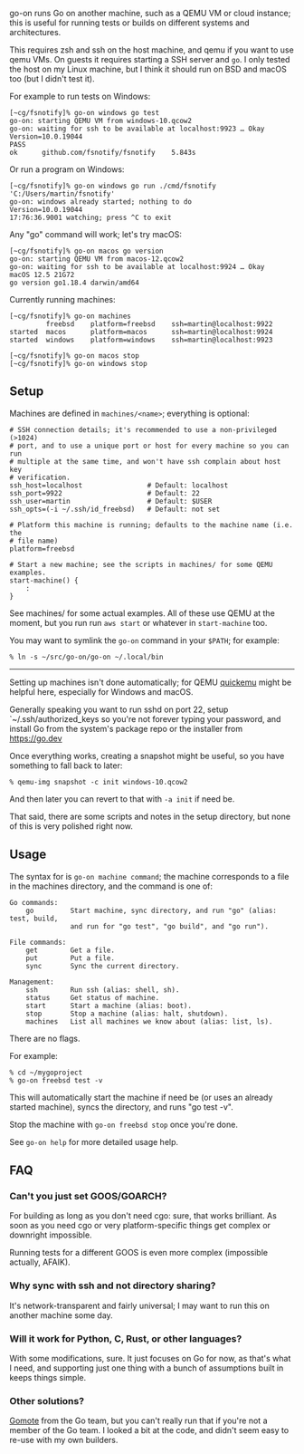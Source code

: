 go-on runs Go on another machine, such as a QEMU VM or cloud instance; this is
useful for running tests or builds on different systems and architectures.

This requires zsh and ssh on the host machine, and qemu if you want to use qemu
VMs. On guests it requires starting a SSH server and `go`. I only tested the
host on my Linux machine, but I think it should run on BSD and macOS too (but I
didn't test it).

For example to run tests on Windows:

    [~cg/fsnotify]% go-on windows go test
    go-on: starting QEMU VM from windows-10.qcow2
    go-on: waiting for ssh to be available at localhost:9923 … Okay
    Version=10.0.19044
    PASS
    ok      github.com/fsnotify/fsnotify    5.843s

Or run a program on Windows:

    [~cg/fsnotify]% go-on windows go run ./cmd/fsnotify 'C:/Users/martin/fsnotify'
    go-on: windows already started; nothing to do
    Version=10.0.19044
    17:76:36.9001 watching; press ^C to exit

Any "go" command will work; let's try macOS:

    [~cg/fsnotify]% go-on macos go version
    go-on: starting QEMU VM from macos-12.qcow2
    go-on: waiting for ssh to be available at localhost:9924 … Okay
    macOS 12.5 21G72
    go version go1.18.4 darwin/amd64

Currently running machines:

    [~cg/fsnotify]% go-on machines
             freebsd    platform=freebsd    ssh=martin@localhost:9922
    started  macos      platform=macos      ssh=martin@localhost:9924
    started  windows    platform=windows    ssh=martin@localhost:9923

    [~cg/fsnotify]% go-on macos stop
    [~cg/fsnotify]% go-on windows stop

Setup
-----
Machines are defined in `machines/<name>`; everything is optional:

    # SSH connection details; it's recommended to use a non-privileged (>1024)
    # port, and to use a unique port or host for every machine so you can run
    # multiple at the same time, and won't have ssh complain about host key
    # verification.
    ssh_host=localhost                # Default: localhost
    ssh_port=9922                     # Default: 22
    ssh_user=martin                   # Default: $USER
    ssh_opts=(-i ~/.ssh/id_freebsd)   # Default: not set

    # Platform this machine is running; defaults to the machine name (i.e. the
    # file name)
    platform=freebsd

    # Start a new machine; see the scripts in machines/ for some QEMU examples.
    start-machine() {
        :
    }

See machines/ for some actual examples. All of these use QEMU at the moment, but
you run run `aws start` or whatever in `start-machine` too.

You may want to symlink the `go-on` command in your `$PATH`; for example:

    % ln -s ~/src/go-on/go-on ~/.local/bin

---

Setting up machines isn't done automatically; for QEMU [quickemu] might be
helpful here, especially for Windows and macOS.

Generally speaking you want to run sshd on port 22, setup
`~/.ssh/authorized_keys so you're not forever typing your password, and install
Go from the system's package repo or the installer from https://go.dev

Once everything works, creating a snapshot might be useful, so you have
something to fall back to later:

    % qemu-img snapshot -c init windows-10.qcow2

And then later you can revert to that with `-a init` if need be.

That said, there are some scripts and notes in the setup directory, but none of
this is very polished right now.

[quickemu]: https://github.com/quickemu-project/quickemu

Usage
-----
The syntax for is `go-on machine command`; the machine corresponds to a file in
the machines directory, and the command is one of:

	Go commands:
	    go         Start machine, sync directory, and run "go" (alias: test, build,
	               and run for "go test", "go build", and "go run").

	File commands:
	    get        Get a file.
	    put        Put a file.
	    sync       Sync the current directory.

	Management:
	    ssh        Run ssh (alias: shell, sh).
	    status     Get status of machine.
	    start      Start a machine (alias: boot).
	    stop       Stop a machine (alias: halt, shutdown).
	    machines   List all machines we know about (alias: list, ls).

There are no flags.

For example:

    % cd ~/mygoproject
    % go-on freebsd test -v

This will automatically start the machine if need be (or uses an already started
machine), syncs the directory, and runs "go test -v".

Stop the machine with `go-on freebsd stop` once you're done.

See `go-on help` for more detailed usage help.


FAQ
---
### Can't you just set GOOS/GOARCH?
For building as long as you don't need cgo: sure, that works brilliant. As soon
as you need cgo or very platform-specific things get complex or downright
impossible.

Running tests for a different GOOS is even more complex (impossible actually,
AFAIK).

### Why sync with ssh and not directory sharing?
It's network-transparent and fairly universal; I may want to run this on another
machine some day.

### Will it work for Python, C, Rust, or other languages?
With some modifications, sure. It just focuses on Go for now, as that's what I
need, and supporting just one thing with a bunch of assumptions built in keeps
things simple.

### Other solutions?
[Gomote](https://github.com/golang/go/wiki/Gomote) from the Go team, but you
can't really run that if you're not a member of the Go team. I looked a bit at
the code, and didn't seem easy to re-use with my own builders.
